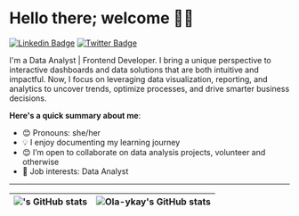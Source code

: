 # Hello there; welcome 👋🏾
 [![Linkedin Badge](https://img.shields.io/badge/-olayinkaakeju-blue?style=for-the-badge&logo=Linkedin&logoColor=white&link=https://linkedin.com/in/akejuolayinka)](https://linkedin.com/in/akejuolayinka)
 [![Twitter Badge](https://img.shields.io/badge/-@ykay_akeju-1ca0f1?style=for-the-badge&logo=twitter&logoColor=white&link=https://twitter.com/ykay_akeju)](https://twitter.com/ykay_akeju)

I'm a Data Analyst | Frontend Developer. I bring a unique perspective to interactive dashboards and data solutions that are both intuitive and impactful. Now, I focus on leveraging data visualization, reporting, and analytics to uncover trends, optimize processes, and drive smarter business decisions.


**Here's a quick summary about me**:

- 😊 Pronouns: she/her
- 💡 I enjoy documenting my learning journey
- 😊 I’m open to collaborate on data analysis projects, volunteer and otherwise
- 💼 Job interests: Data Analyst

---

| <img align="center" src="https://github-readme-stats.vercel.app/api?username=ola-ykay&show_icons=true&include_all_commits=true&hide_border=true" alt="'s GitHub stats" /> | <img align="center" src="https://github-readme-stats.vercel.app/api/top-langs/?username=ola-ykay&langs_count=8&layout=compact&hide_border=true" alt="Ola-ykay's GitHub stats" /> |
| ------------- | ------------- |
